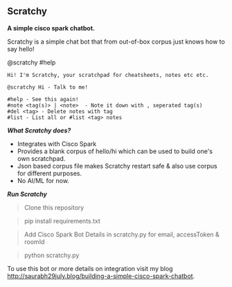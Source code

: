 ## Scratchy

**A simple cisco spark chatbot.**

Scratchy is a simple chat bot that from out-of-box corpus just knows how to say hello!

@scratchy #help

    Hi! I'm Scratchy, your scratchpad for cheatsheets, notes etc etc.

    @scratchy Hi - Talk to me!
    
    #help - See this again!
    #note <tag(s)> | <note>  - Note it down with , seperated tag(s)
    #del <tag> - Delete notes with tag
    #list - List all or #list <tag> notes

_**What Scratchy does?**_
*   Integrates with Cisco Spark
*   Provides a blank corpus of hello/hi which can be used to build one's own scratchpad.
*   Json based corpus file makes Scratchy restart safe & also use corpus for different purposes.
*   No AI/ML for now.

_**Run Scratchy**_
>Clone this repository

>pip install requirements.txt

>Add Cisco Spark Bot Details in scratchy.py for email, accessToken & roomId

>python scratchy.py

To use this bot or more details on integration visit my blog http://saurabh29july.blog/building-a-simple-cisco-spark-chatbot.
